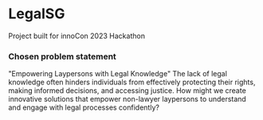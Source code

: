# LegalSG
Project built for innoCon 2023 Hackathon

### Chosen problem statement
"Empowering Laypersons with Legal Knowledge"
The lack of legal knowledge often hinders individuals from effectively protecting their rights, making informed decisions, and accessing justice. How might we create innovative solutions that empower non-lawyer laypersons to understand and engage with legal processes confidently?
